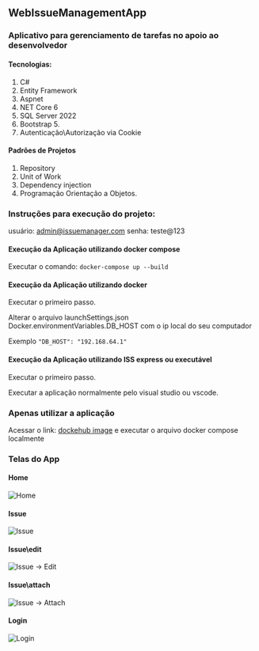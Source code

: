## WebIssueManagementApp
### Aplicativo para gerenciamento de tarefas no apoio ao desenvolvedor

#### Tecnologias: 
1. C#
2. Entity Framework
3. Aspnet
4. NET Core 6
5. SQL Server 2022
6. Bootstrap 5.
7. Autenticação\Autorização via Cookie

#### Padrões de Projetos
1. Repository
2. Unit of Work
3. Dependency injection
4. Programação Orientação a Objetos.

### Instruções para execução do projeto:

usuário: admin@issuemanager.com
senha: teste@123

#### Execução da Aplicação utilizando docker compose

Executar o comando:
```docker-compose up --build```

#### Execução da Aplicação utilizando docker

Executar o primeiro passo.

Alterar o arquivo launchSettings.json Docker.environmentVariables.DB_HOST com o ip local do seu computador 

Exemplo  ```"DB_HOST": "192.168.64.1"```

#### Execução da Aplicação utilizando ISS express ou executável

Executar o primeiro passo.

Executar a aplicação normalmente pelo visual studio ou vscode.

### Apenas utilizar a aplicação
Acessar o link: [dockehub image](https://hub.docker.com/r/paulorocha/par-issue-manager-app) e executar o arquivo docker compose localmente

### Telas do App

#### Home
![Home](https://github.com/boyshot/WebIssueManagementApp/blob/main/ImageProject/Tela001Home.png)

#### Issue
![Issue](https://github.com/boyshot/WebIssueManagementApp/blob/main/ImageProject/Tela001Issue.png)

#### Issue\edit
![Issue -> Edit](https://github.com/boyshot/WebIssueManagementApp/blob/main/ImageProject/Tela001IssueEdit.png)

#### Issue\attach
![Issue -> Attach](https://github.com/boyshot/WebIssueManagementApp/blob/main/ImageProject/Tela001IssueAttach.png)

#### Login
![Login](https://github.com/boyshot/WebIssueManagementApp/blob/main/ImageProject/Tela001Login.png)
